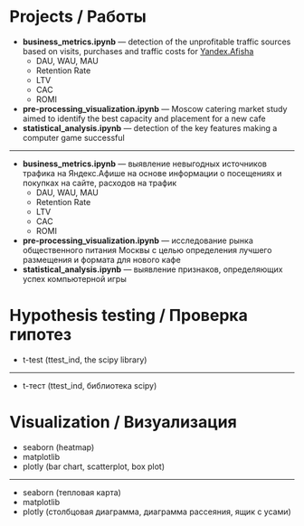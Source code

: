 # Projects / Работы 
* **business_metrics.ipynb** — detection of the unprofitable traffic sources based on visits, purchases and traffic costs for [Yandex.Afisha](https://afisha.yandex.ru/moscow?ncrnd=4594)
   + DAU, WAU, MAU
   + Retention Rate
   + LTV
   + CAC
   + ROMI
* **pre-processing_visualization.ipynb** — Moscow catering market study aimed to identify the best capacity and placement for a new cafe 
* **statistical_analysis.ipynb** — detection of the key features making a computer game successful
---
* **business_metrics.ipynb** — выявление невыгодных источников трафика на Яндекс.Афише на основе информации о посещениях и покупках на сайте, расходов на трафик
   + DAU, WAU, MAU
   + Retention Rate
   + LTV
   + CAC
   + ROMI
* **pre-processing_visualization.ipynb** — исследование рынка общественного питания Москвы c целью определения лучшего размещения и формата для нового кафе
* **statistical_analysis.ipynb** — выявление признаков, определяющих успех компьютерной игры 
# Hypothesis testing / Проверка гипотез 
* t-test (ttest_ind, the scipy library)
---
* t-тест (ttest_ind, библиотека scipy)
#  Visualization / Визуализация
* seaborn (heatmap)
* matplotlib
* plotly (bar chart, scatterplot, box plot)
---
* seaborn (тепловая карта)
* matplotlib
* plotly (столбцовая диаграмма, диаграмма рассеяния, ящик с усами)
